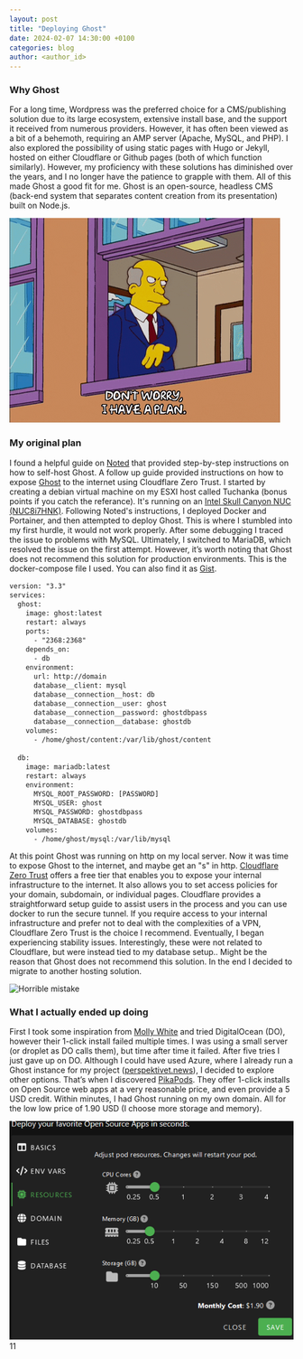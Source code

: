 ```yaml
---
layout: post
title: "Deploying Ghost"
date: 2024-02-07 14:30:00 +0100
categories: blog
author: <author_id> 
---
```


### Why Ghost
For a long time, Wordpress was the preferred choice for a CMS/publishing solution due to its large ecosystem, extensive install base, and the support it received from numerous providers. However, it has often been viewed as a bit of a behemoth, requiring an AMP server (Apache, MySQL, and PHP).
I also explored the possibility of using static pages with Hugo or Jekyll, hosted on either Cloudflare or Github pages (both of which function similarly). However, my proficiency with these solutions has diminished over the years, and I no longer have the patience to grapple with them. All of this made Ghost a good fit for me.
Ghost is an open-source, headless CMS (back-end system that separates content creation from its presentation) built on Node.js.

<img src="/assets/images/giphy.gif" alt="I have a plan">



### My original plan
I found a helpful guide on [Noted](https://noted.lol/self-host-ghost/) that provided step-by-step instructions on how to self-host Ghost. A follow up guide provided instructions on how to expose [Ghost](https://noted.lol/cloudflare-tunnel-and-zero-trust/) to the internet using Cloudflare Zero Trust.
I started by creating a debian virtual machine on my ESXI host called Tuchanka (bonus points if you catch the referance). It's running on an [Intel Skull Canyon NUC (NUC8i7HNK)](https://www.intel.com/content/www/us/en/products/sku/126141/intel-nuc-kit-nuc8i7hnk/specifications.html). Following Noted's instructions, I deployed Docker and Portainer, and then attempted to deploy Ghost.
This is where I stumbled into my first hurdle, it would not work properly. After some debugging I traced the issue to problems with MySQL. Ultimately, I switched to MariaDB, which resolved the issue on the first attempt. However, it’s worth noting that Ghost does not recommend this solution for production environments.
This is the docker-compose file I used. You can also find it as [Gist](https://gist.github.com/nechered/e066424ff3a18354ca4c264d321809cc).

```
version: "3.3"
services:
  ghost:
    image: ghost:latest
    restart: always
    ports:
      - "2368:2368"
    depends_on:
      - db
    environment:
      url: http://domain
      database__client: mysql
      database__connection__host: db
      database__connection__user: ghost
      database__connection__password: ghostdbpass
      database__connection__database: ghostdb
    volumes:
      - /home/ghost/content:/var/lib/ghost/content

  db:
    image: mariadb:latest
    restart: always
    environment:
      MYSQL_ROOT_PASSWORD: [PASSWORD]
      MYSQL_USER: ghost
      MYSQL_PASSWORD: ghostdbpass
      MYSQL_DATABASE: ghostdb
    volumes:
      - /home/ghost/mysql:/var/lib/mysql
```

At this point Ghost was running on http on my local server. Now it was time to expose Ghost to the internet, and maybe get an "s" in http.
[Cloudflare Zero Trust](https://www.cloudflare.com/en-gb/plans/zero-trust-services/) offers a free tier that enables you to expose your internal infrastructure to the internet. It also allows you to set access policies for your domain, subdomain, or individual pages. Cloudflare provides a straightforward setup guide to assist users in the process and you can use docker to run the secure tunnel.
If you require access to your internal infrastructure and prefer not to deal with the complexities of a VPN, Cloudflare Zero Trust is the choice I recommend.
Eventually, I began experiencing stability issues. Interestingly, these were not related to Cloudflare, but were instead tied to my database setup.. Might be the reason that Ghost does not recommend this solution. In the end I decided to migrate to another hosting solution.

<img src="/assets/images/giphy2.gif" alt="Horrible mistake">


### What I actually ended up doing
First I took some inspiration from [Molly White](https://www.citationneeded.news/substack-to-self-hosted-ghost/) and tried DigitalOcean (DO), however their 1-click install failed multiple times. I was using a small server (or droplet as DO calls them), but time after time it failed. After five tries I just gave up on DO.
Although I could have used Azure, where I already run a Ghost instance for my project ([perspektivet.news](https://perspektivet.news/)), I decided to explore other options.
That’s when I discovered [PikaPods](https://www.pikapods.com/). They offer 1-click installs on Open Source web apps at a very reasonable price, and even provide a 5 USD credit. Within minutes, I had Ghost running on my own domain. All for the low low price of 1.90 USD (I choose more storage and memory).

<img src="/assets/images/picapods.png" alt="Picapods">
11
